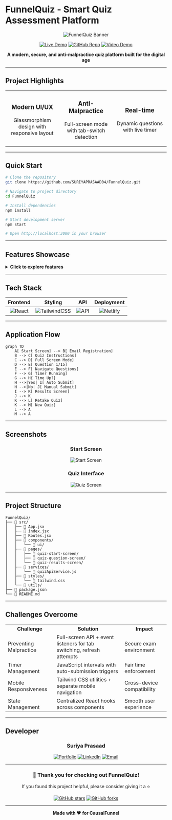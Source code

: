 # FunnelQuiz - Smart Quiz Assessment Platform

<div align="center">

![FunnelQuiz Banner](https://i.ibb.co/vxWVwPHr/image.png)

[![Live Demo](https://img.shields.io/badge/_Live_Demo-Visit_Now-success?style=for-the-badge&logo=netlify)](https://causalfunnelquiz.netlify.app/)
[![GitHub Repo](https://img.shields.io/badge/_Source_Code-GitHub-black?style=for-the-badge&logo=github)](https://github.com/SURIYAPRASAAD04/FunnelQuiz)
[![Video Demo](https://img.shields.io/badge/_Video_Demo-Watch_Now-red?style=for-the-badge&logo=googledrive)](https://drive.google.com/file/d/1kYoVahkPNzQDf2gjsZ8ECzRHzfS8wOfT/view?usp=sharing)

**A modern, secure, and anti-malpractice quiz platform built for the digital age**

</div>

---

## Project Highlights

<table>
<tr>
<td width="33%" align="center">
<h3>Modern UI/UX</h3>
<p>Glassmorphism design with responsive layout</p>
</td>
<td width="33%" align="center">
<h3>Anti-Malpractice</h3>
<p>Full-screen mode with tab-switch detection</p>
</td>
<td width="33%" align="center">
<h3>Real-time</h3>
<p>Dynamic questions with live timer</p>
</td>
</tr>
</table>

---

## Quick Start

```bash
# Clone the repository
git clone https://github.com/SURIYAPRASAAD04/FunnelQuiz.git

# Navigate to project directory
cd FunnelQuiz

# Install dependencies
npm install

# Start development server
npm start

# Open http://localhost:3000 in your browser
```

---

## Features Showcase

<details>
<summary><strong>Click to explore features</strong></summary>

### **Core Features**
-  **15 Dynamic MCQs** - Fresh Computer Science questions every time
-  **Smart Timer** - 30-minute auto-submission with 2-min per question guide
-  **Malpractice Prevention** - Tab-switch, refresh, and full-screen exit detection
-  **Mobile Responsive** - Seamless experience across all devices
-  **Free Navigation** - Jump between questions using side panel

### **Security Features**
-  Enforced full-screen mode during quiz
-  Tab visibility monitoring
-  Auto-submit on suspicious activity
-  Refresh/reload prevention

### **Results & Analytics**
-  Detailed score breakdown
-  Question-by-question review
-  Share results functionality
-  Download score report
-  Retake or start new quiz options

</details>

---

## Tech Stack

<div align="center">

| Frontend | Styling | API | Deployment |
|:--------:|:-------:|:---:|:----------:|
| ![React](https://img.shields.io/badge/React-20232A?style=for-the-badge&logo=react&logoColor=61DAFB) | ![TailwindCSS](https://img.shields.io/badge/Tailwind_CSS-38B2AC?style=for-the-badge&logo=tailwind-css&logoColor=white) | ![API](https://img.shields.io/badge/OpenTDB-API-orange?style=for-the-badge) | ![Netlify](https://img.shields.io/badge/Netlify-00C7B7?style=for-the-badge&logo=netlify&logoColor=white) |

</div>

---

## Application Flow

```mermaid
graph TD
    A[ Start Screen] --> B[ Email Registration]
    B --> C[ Quiz Instructions]
    C --> D[ Full Screen Mode]
    D --> E[ Question 1/15]
    E --> F[ Navigate Questions]
    F --> G[ Timer Running]
    G --> H{ Time Up?}
    H -->|Yes| I[ Auto Submit]
    H -->|No| J[ Manual Submit]
    I --> K[ Results Screen]
    J --> K
    K --> L[ Retake Quiz]
    K --> M[ New Quiz]
    L --> A
    M --> A
```

---

## Screenshots

<div align="center">

### Start Screen
![Start Screen](https://i.ibb.co/pjH1Pnnq/Screenshot-2025-07-31-105718.png)

### Quiz Interface
![Quiz Screen](https://i.ibb.co/SwjwrP5Y/image.png)

</div>

---

## Project Structure

```
FunnelQuiz/
├── 📁 src/
│   ├── 📄 App.jsx
│   ├── 📄 index.jsx
│   ├── 📄 Routes.jsx
│   ├── 📁 components/
│   │   └── 📁 ui/
│   ├── 📁 pages/
│   │   ├── 📁 quiz-start-screen/
│   │   ├── 📁 quiz-question-screen/
│   │   └── 📁 quiz-results-screen/
│   ├── 📁 services/
│   │   └── 📄 quizApiService.js
│   ├── 📁 styles/
│   │   └── 📄 tailwind.css
│   └── 📁 utils/
├── 📄 package.json
└── 📄 README.md
```

---

## Challenges Overcome

<table>
<tr>
<th>Challenge</th>
<th>Solution</th>
<th>Impact</th>
</tr>
<tr>
<td>Preventing Malpractice</td>
<td>Full-screen API + event listeners for tab switching, refresh attempts</td>
<td>Secure exam environment</td>
</tr>
<tr>
<td>Timer Management</td>
<td>JavaScript intervals with auto-submission triggers</td>
<td>Fair time enforcement</td>
</tr>
<tr>
<td>Mobile Responsiveness</td>
<td>Tailwind CSS utilities + separate mobile navigation</td>
<td>Cross-device compatibility</td>
</tr>
<tr>
<td>State Management</td>
<td>Centralized React hooks across components</td>
<td>Smooth user experience</td>
</tr>
</table>

---

## Developer

<div align="center">

### **Suriya Prasaad**

[![Portfolio](https://img.shields.io/badge/Portfolio-FF5722?style=for-the-badge&logo=todoist&logoColor=white)](https://suriyaprasaad.netlify.app/)
[![LinkedIn](https://img.shields.io/badge/LinkedIn-0077B5?style=for-the-badge&logo=linkedin&logoColor=white)](https://www.linkedin.com/in/suriyaprasaad/)
[![Email](https://img.shields.io/badge/Email-D14836?style=for-the-badge&logo=gmail&logoColor=white)](mailto:suriyaprasaadjayasugumar04@gmail.com)

</div>

---

<div align="center">

### 🙏 **Thank you for checking out FunnelQuiz!**

If you found this project helpful, please consider giving it a ⭐

[![GitHub stars](https://img.shields.io/github/stars/SURIYAPRASAAD04/FunnelQuiz?style=social)](https://github.com/SURIYAPRASAAD04/FunnelQuiz/stargazers)
[![GitHub forks](https://img.shields.io/github/forks/SURIYAPRASAAD04/FunnelQuiz?style=social)](https://github.com/SURIYAPRASAAD04/FunnelQuiz/network/members)

---

**Made with ❤️ for CausalFunnel**

</div>
